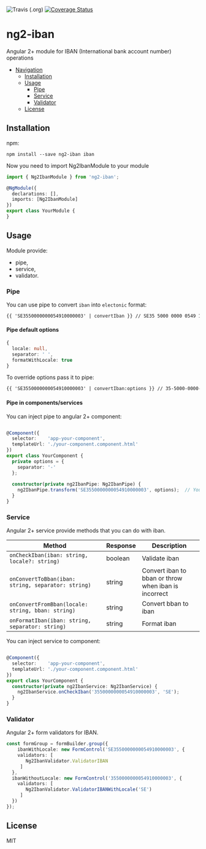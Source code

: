 ![Travis (.org)](https://img.shields.io/travis/tomaszwpasternak/ng2-iban)
[![Coverage Status](https://coveralls.io/repos/github/tomaszwpasternak/ng2-iban/badge.svg?branch=master)](https://coveralls.io/github/tomaszwpasternak/ng2-iban?branch=master)
# ng2-iban

Angular 2+ module for IBAN (International bank account number) operations

- [Navigation](#navigation)
    - [Installation](#installation)
    - [Usage](#usage)
       - [Pipe](#pipe)
       - [Service](#service)
       - [Validator](#validator)
    - [License](#license)

## Installation

npm:
```
npm install --save ng2-iban iban
```

Now you need to import Ng2IbanModule to your module

``` typescript
import { Ng2IbanModule } from 'ng2-iban';

@NgModule({
  declarations: [],
  imports: [Ng2IbanModule]
})
export class YourModule {
}
```

## Usage

Module provide:
* pipe, 
* service,
* validator.

### Pipe

You can use pipe to convert `iban` into `electonic` format:
``` html
{{ 'SE3550000000054910000003' | convertIban }} // SE35 5000 0000 0549 1000 0003
```

#### Pipe default options
``` typescript
{
  locale: null,
  separator: ' ',
  formatWithLocale: true 
}
```
To override options pass it to pipe:
``` html
{{ 'SE3550000000054910000003' | convertIban:options }} // 35-5000-0000-0549-1000-0003
```

#### Pipe in components/services

You can inject pipe to angular 2+ component:
``` typescript

@Component({
  selector:    'app-your-component',
  templateUrl: './your-component.component.html'
})
export class YourComponent {
  private options = { 
    separator: '-'
  };
  
  constructor(private ng2IbanPipe: Ng2IbanPipe) {
    ng2IbanPipe.transform('SE3550000000054910000003', options);  // You can pass options as second parameter
  }
}

```

### Service

Angular 2+ service provide methods that you can do with iban. 

| Method | Response | Description |
| --- | --- | --- |
| `onCheckIban(iban: string, locale?: string)`  | boolean | Validate iban |
| `onConvertToBban(iban: string, separator: string)` | string | Convert iban to bban or throw when iban is incorrect |
| `onConvertFromBban(locale: string, bban: string)` | string | Convert bban to iban |
| `onFormatIban(iban: string, separator: string)` | string | Format iban |

You can inject service to component:
``` typescript

@Component({
  selector:    'app-your-component',
  templateUrl: './your-component.component.html'
})
export class YourComponent {
  constructor(private ng2IbanService: Ng2IbanService) {
    ng2IbanService.onCheckIban('3550000000054910000003', 'SE');
  }
}

```

### Validator

Angular 2+ form validators for IBAN.

``` typescript
const formGroup = formBuilder.group({
    ibanWithLocale: new FormControl('SE3550000000054910000003', {
    validators: [
       Ng2IbanValidator.ValidatorIBAN
     ]
  },
  ibanWithoutLocale: new FormControl('3550000000054910000003', {
    validators: [
       Ng2IbanValidator.ValidatorIBANWithLocale('SE')
     ]
  })
});
```

## License

MIT
